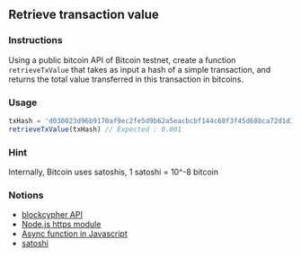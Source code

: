 ## Retrieve transaction value

### Instructions

Using a public bitcoin API of Bitcoin testnet, create a function `retrieveTxValue` that takes as input a hash of a simple transaction, and returns the total value transferred in this transaction in bitcoins.

### Usage

```js
txHash = 'd030023d96b9170af9ec2fe5d9b62a5eacbcbf144c68f3f45d68bca72d1d3649'
retrieveTxValue(txHash) // Expected : 0.001
```

### Hint

Internally, Bitcoin uses satoshis, 1 satoshi = 10^-8 bitcoin

### Notions

- [blockcypher API](https://www.blockcypher.com/dev/bitcoin/#blockchain-api)
- [Node.js https module](https://nodejs.org/api/https.html)
- [Async function in Javascript](https://developer.mozilla.org/fr/docs/Web/JavaScript/Reference/Statements/async_function)
- [satoshi](https://en.bitcoin.it/wiki/Satoshi_(unit))
